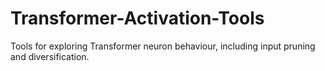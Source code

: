 # Transformer-Activation-Tools
Tools for exploring Transformer neuron behaviour, including input pruning and diversification.
